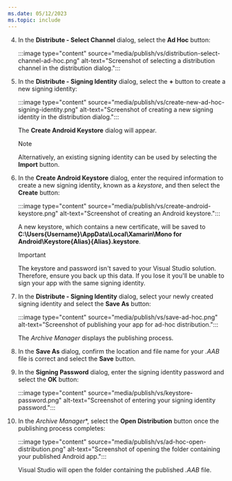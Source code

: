 ```yaml
---
ms.date: 05/12/2023
ms.topic: include
---
```


<!-- markdownlint-disable MD029 -->
4. In the **Distribute - Select Channel** dialog, select the **Ad Hoc** button:

    :::image type="content" source="media/publish/vs/distribution-select-channel-ad-hoc.png" alt-text="Screenshot of selecting a distribution channel in the distribution dialog.":::
    <!-- markdownlint-enable MD029 -->

1. In the **Distribute - Signing Identity** dialog, select the **+** button to create a new signing identity:

    :::image type="content" source="media/publish/vs/create-new-ad-hoc-signing-identity.png" alt-text="Screenshot of creating a new signing identity in the distribution dialog.":::

    The **Create Android Keystore** dialog will appear.

    > [!NOTE]
    > Alternatively, an existing signing identity can be used by selecting the **Import** button.

1. In the **Create Android Keystore** dialog, enter the required information to create a new signing identity, known as a *keystore*, and then select the **Create** button:

    :::image type="content" source="media/publish/vs/create-android-keystore.png" alt-text="Screenshot of creating an Android keystore.":::

    A new keystore, which contains a new certificate, will be saved to **C:\Users\{Username}\AppData\Local\Xamarin\Mono for Android\Keystore\{Alias}\{Alias}.keystore**.

    > [!IMPORTANT]
    > The keystore and password isn't saved to your Visual Studio solution. Therefore, ensure you back up this data. If you lose it you'll be unable to sign your app with the same signing identity.

1. In the **Distribute - Signing Identity** dialog, select your newly created signing identity and select the **Save As** button:

    :::image type="content" source="media/publish/vs/save-ad-hoc.png" alt-text="Screenshot of publishing your app for ad-hoc distribution.":::

    The *Archive Manager* displays the publishing process.

1. In the **Save As** dialog, confirm the location and file name for your *.AAB* file is correct and select the **Save** button.
1. In the **Signing Password** dialog, enter the signing identity password and select the **OK** button:

    :::image type="content" source="media/publish/vs/keystore-password.png" alt-text="Screenshot of entering your signing identity password.":::

1. In the *Archive Manager**, select the **Open Distribution** button once the publishing process completes:

    :::image type="content" source="media/publish/vs/ad-hoc-open-distribution.png" alt-text="Screenshot of opening the folder containing your published Android app.":::

    Visual Studio will open the folder containing the published *.AAB* file.
